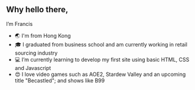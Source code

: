 ## Why hello there, 
I’m Francis
- 🌏 I'm from Hong Kong 
- 🎓 I graduated from business school and am currently working in retail sourcing industry
- 💻 I’m currently learning to develop my first site using basic HTML, CSS and Javascript
- 😍 I love video games such as AOE2, Stardew Valley and an upcoming title "Becastled"; and shows like B99

<!---
FlanPanda/FlanPanda is a ✨ special ✨ repository because its `README.md` (this file) appears on your GitHub profile.
You can click the Preview link to take a look at your changes.
--->
